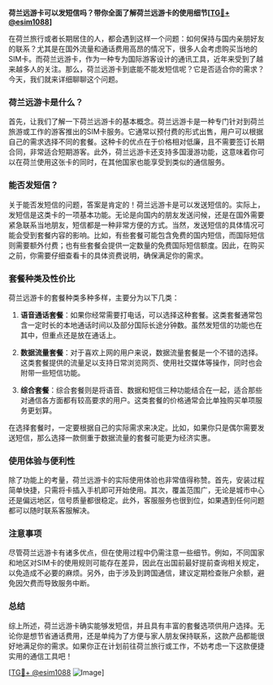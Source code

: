 **荷兰远游卡可以发短信吗？带你全面了解荷兰远游卡的使用细节[[TG💪+ @esim1088](https://t.me/s/esim1088)]**

在荷兰旅行或者长期居住的人，都会遇到这样一个问题：如何保持与国内亲朋好友的联系？尤其是在国外流量和通话费用高昂的情况下，很多人会考虑购买当地的SIM卡。而荷兰远游卡，作为一种专为国际游客设计的通讯工具，近年来受到了越来越多人的关注。那么，荷兰远游卡到底能不能发短信呢？它是否适合你的需求？今天，我们就来详细聊聊这个问题。

### 荷兰远游卡是什么？

首先，让我们了解一下荷兰远游卡的基本概念。荷兰远游卡是一种专门针对到荷兰旅游或工作的游客推出的SIM卡服务。它通常以预付费的形式出售，用户可以根据自己的需求选择不同的套餐。这种卡的优点在于价格相对低廉，且不需要签订长期合同，非常适合短期游客。此外，荷兰远游卡还支持多国漫游功能，这意味着你可以在荷兰使用这张卡的同时，在其他国家也能享受到类似的通信服务。

### 能否发短信？

关于能否发短信的问题，答案是肯定的！荷兰远游卡是可以发送短信的。实际上，发短信是这类卡的一项基本功能。无论是向国内的朋友发送问候，还是在国外需要紧急联系当地朋友，短信都是一种非常方便的方式。当然，发送短信的具体情况可能会受到套餐内容的影响。比如，有些套餐可能包含免费的国内短信，而国际短信则需要额外付费；也有些套餐会提供一定数量的免费国际短信额度。因此，在购买之前，你需要仔细查看卡的具体资费说明，确保满足你的需求。

### 套餐种类及性价比

荷兰远游卡的套餐种类多种多样，主要分为以下几类：

1. **语音通话套餐**：如果你经常需要打电话，可以选择这种套餐。这类套餐通常包含一定时长的本地通话时间以及部分国际长途分钟数。虽然发短信的功能也在其中，但重点还是放在通话上。
   
2. **数据流量套餐**：对于喜欢上网的用户来说，数据流量套餐是一个不错的选择。这类套餐提供的流量足以支持日常浏览网页、使用社交媒体等操作，同时也会附带一些短信功能。
   
3. **综合套餐**：综合套餐则是将语音、数据和短信三种功能结合在一起，适合那些对通信各方面都有较高要求的用户。这类套餐的价格通常会比单独购买单项服务更划算。

在选择套餐时，一定要根据自己的实际需求来决定。比如，如果你只是偶尔需要发送短信，那么选择一款侧重于数据流量的套餐可能更为经济实惠。

### 使用体验与便利性

除了功能上的考量，荷兰远游卡的实际使用体验也非常值得称赞。首先，安装过程简单快捷，只需将卡插入手机即可开始使用。其次，覆盖范围广，无论是城市中心还是偏远地区，信号质量都很稳定。此外，客服服务也很到位，如果遇到任何问题都可以随时联系客服解决。

### 注意事项

尽管荷兰远游卡有诸多优点，但在使用过程中仍需注意一些细节。例如，不同国家和地区对SIM卡的使用规则可能存在差异，因此在出国前最好提前查询相关规定，以免造成不必要的麻烦。另外，由于涉及到跨国通信，建议定期检查账户余额，避免因欠费而导致服务中断。

### 总结

综上所述，荷兰远游卡确实能够发短信，并且具有丰富的套餐选项供用户选择。无论你是想节省通话费用，还是单纯为了方便与家人朋友保持联系，这款产品都能很好地满足你的需求。如果你正在计划前往荷兰旅行或工作，不妨考虑一下这款便捷实用的通信工具吧！

[[TG💪+ @esim1088](https://t.me/s/esim1088) ![Image](https://i.postimg.cc/4NQfJmqS/Snipaste-2025-05-13-00-14-12.png)]